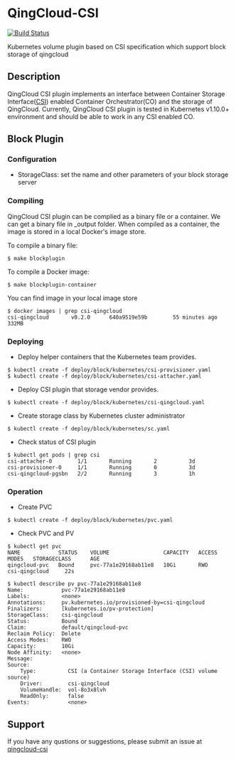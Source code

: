 # QingCloud-CSI

[![Build Status](https://travis-ci.org/yunify/qingcloud-csi.svg?branch=master)](https://travis-ci.org/yunify/qingcloud-csi)

Kubernetes volume plugin based on CSI specification which support block storage of qingcloud

## Description
QingCloud CSI plugin implements an interface between Container Storage Interface([CSI](https://github.com/container-storage-interface/)) enabled Container Orchestrator(CO) and the storage of QingCloud. Currently, QingCloud CSI plugin is tested in Kubernetes v1.10.0+ environment and should be able to work in any CSI enabled CO.

## Block Plugin

### Configuration
- StorageClass: set the name and other parameters of your block storage server

### Compiling
QingCloud CSI plugin can be complied as a binary file or a container.  We can get a binary file in _output folder. When compiled as a container, the image is stored in a local Docker's image store.

To compile a binary file:
```
$ make blockplugin
```

To compile a Docker image:
```
$ make blockplugin-container
```

You can find image in your local image store
```
$ docker images | grep csi-qingcloud
csi-qingcloud		v0.2.0		640a9519e59b		55 minutes ago		332MB
```

### Deploying
- Deploy helper containers that the Kubernetes team provides.
```
$ kubectl create -f deploy/block/kubernetes/csi-provisioner.yaml
$ kubectl create -f deploy/block/kubernetes/csi-attacher.yaml
```

- Deploy CSI plugin that storage vendor provides.
```
$ kubectl create -f deploy/block/kubernetes/csi-qingcloud.yaml
```

- Create storage class by Kubernetes cluster administrator
```
$ kubectl create -f deploy/block/kubernetes/sc.yaml
```

- Check status of CSI plugin
```
$ kubectl get pods | grep csi
csi-attacher-0        1/1       Running       2          3d
csi-provisioner-0     1/1       Running       0          3d
csi-qingcloud-pgsbn   2/2       Running       3          1h
```

### Operation
- Create PVC
```
$ kubectl create -f deploy/block/kubernetes/pvc.yaml
```

- Check PVC and PV
```
$ kubectl get pvc
NAME            STATUS    VOLUME                 CAPACITY   ACCESS MODES   STORAGECLASS      AGE
qingcloud-pvc   Bound     pvc-77a1e29168ab11e8   10Gi       RWO            csi-qingcloud     22s

$ kubectl describe pv pvc-77a1e29168ab11e8
Name:            pvc-77a1e29168ab11e8
Labels:          <none>
Annotations:     pv.kubernetes.io/provisioned-by=csi-qingcloud
Finalizers:      [kubernetes.io/pv-protection]
StorageClass:    csi-qingcloud
Status:          Bound
Claim:           default/qingcloud-pvc
Reclaim Policy:  Delete
Access Modes:    RWO
Capacity:        10Gi
Node Affinity:   <none>
Message:         
Source:
    Type:          CSI (a Container Storage Interface (CSI) volume source)
    Driver:        csi-qingcloud
    VolumeHandle:  vol-8o3x8lvh
    ReadOnly:      false
Events:            <none>
```

## Support
If you have any qustions or suggestions, please submit an issue at [qingcloud-csi](https://github.com/yunify/qingcloud-csi/issues)
